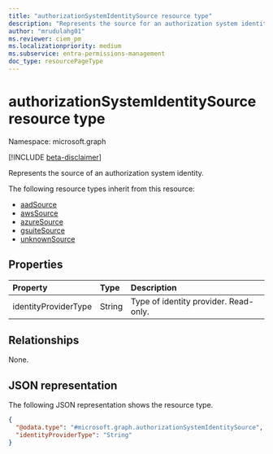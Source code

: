 ```yaml
---
title: "authorizationSystemIdentitySource resource type"
description: "Represents the source for an authorization system identity."
author: "mrudulahg01"
ms.reviewer: ciem_pm
ms.localizationpriority: medium
ms.subservice: entra-permissions-management
doc_type: resourcePageType
---
```


# authorizationSystemIdentitySource resource type

Namespace: microsoft.graph

[!INCLUDE [beta-disclaimer](../../includes/beta-disclaimer.md)]

Represents the source of an authorization system identity.

The following resource types inherit from this resource:

- [aadSource](../resources/aadsource.md)
- [awsSource](../resources/awssource.md)
- [azureSource](../resources/azuresource.md)
- [gsuiteSource](../resources/gsuitesource.md)
- [unknownSource](../resources/unknownsource.md)

## Properties
|Property|Type|Description|
|:---|:---|:---|
|identityProviderType|String|Type of identity provider. Read-only.|

## Relationships
None.

## JSON representation
The following JSON representation shows the resource type.
<!-- {
  "blockType": "resource",
  "@odata.type": "microsoft.graph.authorizationSystemIdentitySource"
}
-->
``` json
{
  "@odata.type": "#microsoft.graph.authorizationSystemIdentitySource",
  "identityProviderType": "String"
}
```

